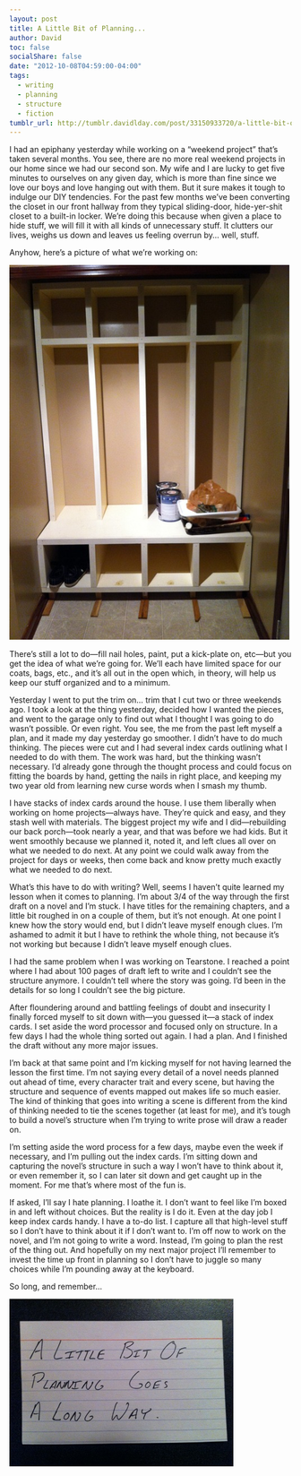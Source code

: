 ```yaml
---
layout: post
title: A Little Bit of Planning...
author: David
toc: false
socialShare: false
date: "2012-10-08T04:59:00-04:00"
tags:
  - writing
  - planning
  - structure
  - fiction
tumblr_url: http://tumblr.davidlday.com/post/33150933720/a-little-bit-of-planning
---
```


I had an epiphany yesterday while working on a “weekend project” that’s taken
several months. You see, there are no more real weekend projects in our home
since we had our second son. My wife and I are lucky to get five minutes to
ourselves on any given day, which is more than fine since we love our boys and
love hanging out with them. But it sure makes it tough to indulge our DIY
tendencies. For the past few months we’ve been converting the closet in our
front hallway from they typical sliding-door, hide-yer-shit closet to a built-in
locker. We’re doing this because when given a place to hide stuff, we will fill
it with all kinds of unnecessary stuff. It clutters our lives, weighs us down
and leaves us feeling overrun by… well, stuff.

Anyhow, here’s a picture of what we’re working on:

![Hall Closet Insert](/images/imported/tumblr/tumblr_mbkfd1OCZn1r5rd2t.jpg)

There’s still a lot to do—fill nail holes, paint, put a kick-plate on, etc—but
you get the idea of what we’re going for. We’ll each have limited space for our
coats, bags, etc., and it’s all out in the open which, in theory, will help us
keep our stuff organized and to a minimum.

Yesterday I went to put the trim on… trim that I cut two or three weekends ago.
I took a look at the thing yesterday, decided how I wanted the pieces, and went
to the garage only to find out what I thought I was going to do wasn’t possible.
Or even right. You see, the me from the past left myself a plan, and it made my
day yesterday go smoother. I didn’t have to do much thinking. The pieces were
cut and I had several index cards outlining what I needed to do with them. The
work was hard, but the thinking wasn’t necessary. I’d already gone through the
thought process and could focus on fitting the boards by hand, getting the nails
in right place, and keeping my two year old from learning new curse words when I
smash my thumb.

I have stacks of index cards around the house. I use them liberally when working
on home projects—always have. They’re quick and easy, and they stash well with
materials. The biggest project my wife and I did—rebuilding our back porch—took
nearly a year, and that was before we had kids. But it went smoothly because we
planned it, noted it, and left clues all over on what we needed to do next. At
any point we could walk away from the project for days or weeks, then come back
and know pretty much exactly what we needed to do next.

What’s this have to do with writing? Well, seems I haven’t quite learned my
lesson when it comes to planning. I’m about 3/4 of the way through the first
draft on a novel and I’m stuck. I have titles for the remaining chapters, and a
little bit roughed in on a couple of them, but it’s not enough. At one point I
knew how the story would end, but I didn’t leave myself enough clues. I’m
ashamed to admit it but I have to rethink the whole thing, not because it’s not
working but because I didn’t leave myself enough clues.

I had the same problem when I was working on Tearstone. I reached a point where
I had about 100 pages of draft left to write and I couldn’t see the structure
anymore. I couldn’t tell where the story was going. I’d been in the details for
so long I couldn’t see the big picture.

After floundering around and battling feelings of doubt and insecurity I finally
forced myself to sit down with—you guessed it—a stack of index cards. I set
aside the word processor and focused only on structure. In a few days I had the
whole thing sorted out again. I had a plan. And I finished the draft without any
more major issues.

I’m back at that same point and I’m kicking myself for not having learned the
lesson the first time. I’m not saying every detail of a novel needs planned out
ahead of time, every character trait and every scene, but having the structure
and sequence of events mapped out makes life so much easier. The kind of
thinking that goes into writing a scene is different from the kind of thinking
needed to tie the scenes together (at least for me), and it’s tough to build a
novel’s structure when I’m trying to write prose will draw a reader on.

I’m setting aside the word process for a few days, maybe even the week if
necessary, and I’m pulling out the index cards. I’m sitting down and capturing
the novel’s structure in such a way I won’t have to think about it, or even
remember it, so I can later sit down and get caught up in the moment. For me
that’s where most of the fun is.

If asked, I’ll say I hate planning. I loathe it. I don’t want to feel like I’m
boxed in and left without choices. But the reality is I do it. Even at the day
job I keep index cards handy. I have a to-do list. I capture all that high-level
stuff so I don’t have to think about it if I don’t want to. I’m off now to work
on the novel, and I’m not going to write a word. Instead, I’m going to plan the
rest of the thing out. And hopefully on my next major project I’ll remember to
invest the time up front in planning so I don’t have to juggle so many choices
while I’m pounding away at the keyboard.

So long, and remember…

![A little bit of planning](/images/imported/tumblr/tumblr_mbkgx9zjxp1r5rd2t.jpg)
